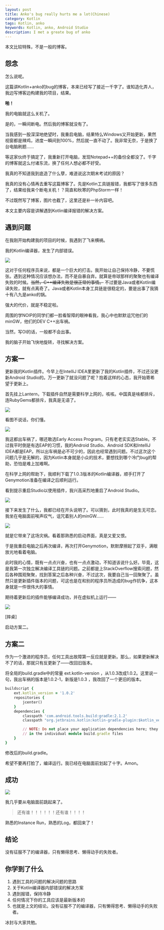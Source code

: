 ```yaml
---
layout: post
title: Anko's bug really hurts me a lot(Chinese)
category: Kotlin
tags: Kotlin, anko
keywords: Kotlin, anko, Android Studio
description: I met a greate bug of anko
---
```


本文比较特殊，不是一般的博客。

## 怨念

怎么说呢。

这篇讲Kotlin+anko的bug的博客，本来已经写了接近一千字了。谁知造化弄人，我边写博客边构建我的项目，结果。

**啪！**

我的电脑就这么关机了。

是的，一瞬间断电。然后我的博客就没有了。

当我感到一股深深地绝望时，我重启电脑，结果特么Windows又开始更新，果然视窗都是辣鸡，进度一瞬间到100%，然后就一直不动了。我非常无奈，于是换了台电脑刷题……

等这家伙终于搞定了，我重新打开电脑，发现Notepad++的备份全都没了。千字的博客就这么付诸东流，换了任何人想必都不好受。

我真的不知道我到底造了什么孽，难道说这次期末考试的原因？

我真的没有心情再去重写这篇博客了。先是Kotlin工具链报错，我都写了很多东西了，结果给我来个断电关机！？简直和秋寒的PhpStorm一样！

不过既然写了博客，图片也截了，这里还是补一补内容吧。

本文主要内容是讲解遇到Kotlin编译报错的解决方案。

## 遇到问题

在我刚开始构建我的项目的时候，我遇到了飞来横祸。

我的Kotlin编译器，发生了内部错误。

<p><img src="/../../../assets/images/java/kt2/1.png" align="center"></p>

这对于任何程序员来说，都是一个巨大的打击。我开始让自己保持冷静，不要慌张。遇到这种情况应该想办法，而不是自暴自弃。就算是帝球那样的聚聚也有编译失败的时候。~~当然，C++编译失败是很正常的事情。~~ 不过要是Java或者Kotlin编译失败，就有点离奇了。Java或者Kotlin本身工具链是很稳定的，要是出事了我猜十有八九是anko的锅。

强大的代价，就是不稳定啦。

周围的学NOIP的同学们都一脸看智障的眼神看我，我心中也默默诅咒他们的minGW，他们的DEV C++出车祸。

当然，写OI的话，一般都不会出事。

我的脑子开始飞快地旋转，寻找解决方案。

## 方案一

更新我的Kotlin插件。今早上在IntelliJ IDEA里更新了我的Kotlin插件，不过还没更新Android Studio的。万一更新了就没问题了呢？抱着这样的心态，我开始寄希望于更新上。

首先挂上Lantern，下载插件自然是需要科学上网的，咳咳。中国真是啥都排斥，连RubyGems都排斥，我真是无语了。

<p><img src="/../../../assets/images/java/kt2/2.png" align="center"></p>

看图不说话，你们懂。

<p><img src="/../../../assets/images/java/kt2/3.png" align="center"></p>

我这都出车祸了，哪还敢选Early Access Program。只有老老实实选Stable。不过我平时倒是有选EAP的习惯，我的Android Studio、Android SDK和IntelliJ IDEA都是EAP。所以出车祸是必不可少的，因此也经常遇到问题。不过这次这个问题几乎是无解的，因为Kotlin本身就是小众的技术，要想找到哪个冷门bug的帮助，恐怕是难上加难啊。

在科学上网的帮助下，我顺利下载了1.0.3版本的Kotlin编译器，顺手打开了Genymotion准备在编译之后顺利运行。

看到提示重启Studio以使用插件，我兴高采烈地重启了Android Studio。

<p><img src="/../../../assets/images/java/kt2/4.png" align="center"></p>

接下来发生了什么，我都已经在开头说明了。可以猜到，此时我真的是生无可恋。我坐在电脑面前唉声叹气，诅咒着别人的minGW……

<p><img src="/../../../assets/images/java/kt2/5.png" align="center"></p>

就是它带来了这场灾祸。看着那熟悉的启动界面，真是又爱又恨。

于是我重启电脑之后再次编译，再次打开Genymotion，默默摩擦起了双手，满眼放光地看着电脑。

此时我的心情，既有一点点兴奋，也有一点点激动，不知道该说什么好。毕竟，这是我第一次独立解决编译工具链的问题。之前都是上StackOverflow搜索问题，然后各种围观聚聚，找到答案之后各种兴奋，不过这次，我要自己当一回聚聚了。虽然只是更新插件版本的问题，可这也是在和别的程序员所造成的bug作抗争，这本身就是一件很伟大的事情。

期待着更新后的插件能够编译成功，并在虚拟机上运行——

<p><img src="/../../../assets/images/java/kt2/1.png" align="center"></p>

[摔桌]

启动方案二。

## 方案二

作为一个激进的程序员，任何工具出故障第一反应就是更新。那么，如果更新解决不了的话，那就只有反更新了——改回旧版本。

将全局的build.gradle中的常量 ext.kotlin-version ，从1.0.3改成1.0.2。这里说一句，我出车祸的版本是1.0.2-1，新版是1.0.3 ，我改回了一个更旧的版本。

```ruby
buildscript {
    ext.kotlin_version = '1.0.2'
    repositories {
        jcenter()
    }
    dependencies {
        classpath 'com.android.tools.build:gradle:2.1.2'
        classpath "org.jetbrains.kotlin:kotlin-gradle-plugin:$kotlin_version"

        // NOTE: Do not place your application dependencies here; they belong
        // in the individual module build.gradle files
    }
}
```

修改后的build.gradle。

希望不要再打脸了，编译运行。我已经在电脑面前划起了十字。Amon。

## 成功

<p><img src="/../../../assets/images/java/kt2/6.png" align="center"></p>

我几乎要从电脑面前跳起来了。

> 还有谁！！！！！！还有谁！！！！

熟悉的Instance Run，熟悉的Log，都回来了！

## 结论

没有征服不了的编译器，只有懒得思考、懒得动手的失败者。

## 你学到了什么
1. 遇到工具的问题的解决问题的思路
1. 关于Kotlin编译器内部错误的解决方案
1. 遇到报错，保持冷静
1. 任何情况下你的工具应该是最新版本的
1. 也就是上文的结论。没有征服不了的编译器，只有懒得思考、懒得动手的失败者。

冰封与大家共勉。